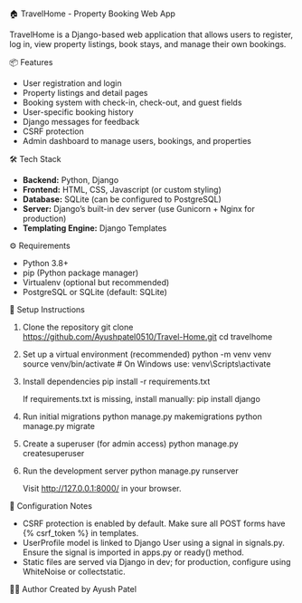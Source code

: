 
🏠 TravelHome - Property Booking Web App

TravelHome is a Django-based web application that allows users to register, log in, view property listings, book stays, and manage their own bookings.

📦 Features
- User registration and login
- Property listings and detail pages
- Booking system with check-in, check-out, and guest fields
- User-specific booking history
- Django messages for feedback
- CSRF protection
- Admin dashboard to manage users, bookings, and properties

🛠 Tech Stack
- **Backend:** Python, Django
- **Frontend:** HTML, CSS, Javascript (or custom styling)
- **Database:** SQLite (can be configured to PostgreSQL)
- **Server:** Django’s built-in dev server (use Gunicorn + Nginx for production)
- **Templating Engine:** Django Templates

⚙️ Requirements
- Python 3.8+
- pip (Python package manager)
- Virtualenv (optional but recommended)
- PostgreSQL or SQLite (default: SQLite)

🚀 Setup Instructions

1. Clone the repository
   git clone https://github.com/Ayushpatel0510/Travel-Home.git
   cd travelhome

2. Set up a virtual environment (recommended)
   python -m venv venv
   source venv/bin/activate  # On Windows use: venv\Scripts\activate

3. Install dependencies
   pip install -r requirements.txt

   If requirements.txt is missing, install manually:
   pip install django

4. Run initial migrations
   python manage.py makemigrations
   python manage.py migrate

5. Create a superuser (for admin access)
   python manage.py createsuperuser

6. Run the development server
   python manage.py runserver

   Visit http://127.0.0.1:8000/ in your browser.


🔧 Configuration Notes
- CSRF protection is enabled by default. Make sure all POST forms have {% csrf_token %} in templates.
- UserProfile model is linked to Django User using a signal in signals.py. Ensure the signal is imported in apps.py or ready() method.
- Static files are served via Django in dev; for production, configure using WhiteNoise or collectstatic.

👨‍💻 Author
Created by Ayush Patel
